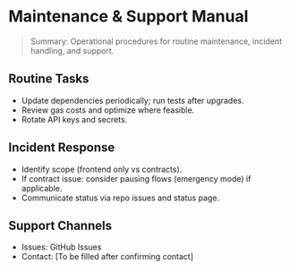 # Maintenance & Support Manual

> Summary: Operational procedures for routine maintenance, incident handling, and support.

## Routine Tasks
- Update dependencies periodically; run tests after upgrades.
- Review gas costs and optimize where feasible.
- Rotate API keys and secrets.

## Incident Response
- Identify scope (frontend only vs contracts).
- If contract issue: consider pausing flows (emergency mode) if applicable.
- Communicate status via repo issues and status page.

## Support Channels
- Issues: GitHub Issues
- Contact: [To be filled after confirming contact]
